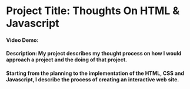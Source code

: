 # Project Title: Thoughts On HTML & Javascript

#### Video Demo: <URL HERE>

#### Description: My project describes my thought process on how I would approach a project and the doing of that project.

#### Starting from the planning to the implementation of the HTML, CSS and Javascript, I describe the process of creating an interactive web site.
